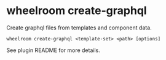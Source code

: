 # wheelroom create-graphql

Create graphql files from templates and component data.

```
wheelroom create-graphql <template-set> <path> [options]
```

See plugin README for more details.
